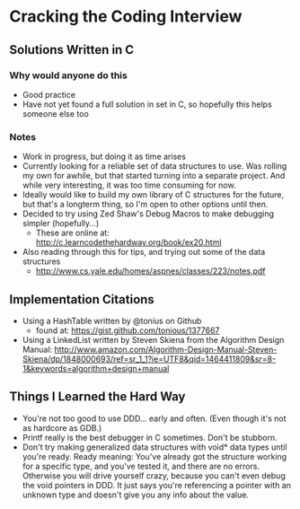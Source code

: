 # Cracking the Coding Interview
## Solutions Written in C

### Why would anyone do this
- Good practice
- Have not yet found a full solution in set in C, so hopefully this helps someone else too

### Notes
- Work in progress, but doing it as time arises
- Currently looking for a reliable set of data structures to use. Was rolling my own for awhile, but that started turning into a separate project. And while very interesting, it was too time consuming for now.
- Ideally would like to build my own library of C structures for the future, but that's a longterm thing, so I'm open to other options until then.
- Decided to try using Zed Shaw's Debug Macros to make debugging simpler (hopefully...)
    * These are online at: http://c.learncodethehardway.org/book/ex20.html
- Also reading through this for tips, and trying out some of the data structures
    * http://www.cs.yale.edu/homes/aspnes/classes/223/notes.pdf

## Implementation Citations
- Using a HashTable written by @tonius on Github
    * found at: https://gist.github.com/tonious/1377667
- Using a LinkedList written by Steven Skiena from the Algorithm Design Manual: http://www.amazon.com/Algorithm-Design-Manual-Steven-Skiena/dp/1848000693/ref=sr_1_1?ie=UTF8&qid=1464411809&sr=8-1&keywords=algorithm+design+manual

## Things I Learned the Hard Way
- You're not too good to use DDD... early and often. (Even though it's not as hardcore as GDB.)
- Printf really is the best debugger in C sometimes. Don't be stubborn.
- Don't try making generalized data structures with void\* data types until you're ready. Ready meaning: You've already got the structure working for a specific type, and you've tested it, and there are no errors. Otherwise you will drive yourself crazy, because you can't even debug the void pointers in DDD. It just says you're referencing a pointer with an unknown type and doesn't give you any info about the value.


